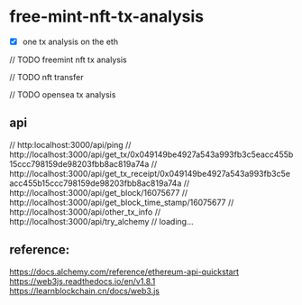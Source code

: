 # free-mint-nft-tx-analysis

- [x] one tx analysis on the eth

// TODO freemint nft tx analysis

// TODO nft transfer

// TODO opensea tx analysis

## api

// http:localhost:3000/api/ping
// http://localhost:3000/api/get_tx/0x049149be4927a543a993fb3c5eacc455b15ccc798159de98203fbb8ac819a74a
// http://localhost:3000/api/get_tx_receipt/0x049149be4927a543a993fb3c5eacc455b15ccc798159de98203fbb8ac819a74a
// http://localhost:3000/api/get_block/16075677
// http://localhost:3000/api/get_block_time_stamp/16075677
// http://localhost:3000/api/other_tx_info
// http://localhost:3000/api/try_alchemy
// loading...

## reference:

https://docs.alchemy.com/reference/ethereum-api-quickstart
https://web3js.readthedocs.io/en/v1.8.1
https://learnblockchain.cn/docs/web3.js
